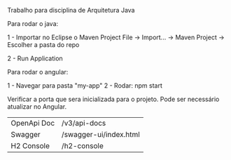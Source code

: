 Trabalho para disciplina de Arquitetura Java


Para rodar o java:

1 - Importar no Eclipse o Maven Project
    File -> Import... -> Maven Project -> Escolher a pasta do repo

2 - Run Application

Para rodar o angular:

1 - Navegar para pasta "my-app"
2 - Rodar: npm start


Verificar a porta que sera inicializada para o projeto. Pode ser necessário atualizar no Angular.

<table>
  <tr>
    <td>OpenApi Doc</td>
    <td>/v3/api-docs</td>
  </tr>
    <tr>
    <td>Swagger</td>
    <td>/swagger-ui/index.html</td>
  </tr>
    <tr>
    <td>H2 Console</td>
    <td>/h2-console</td>
    </tr>
</table>

